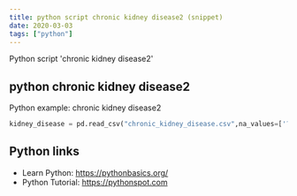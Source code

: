 ```yaml
---
title: python script chronic kidney disease2 (snippet)
date: 2020-03-03
tags: ["python"]
---
```

Python script 'chronic kidney disease2'


## python chronic kidney disease2

Python example: chronic kidney disease2

```python
kidney_disease = pd.read_csv("chronic_kidney_disease.csv",na_values=['?'])

```

## Python links

- Learn Python: https://pythonbasics.org/
- Python Tutorial: https://pythonspot.com
